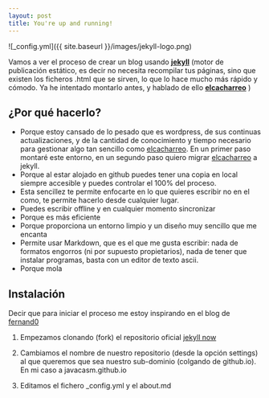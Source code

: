 ```yaml
---
layout: post
title: You're up and running!
---
```


![_config.yml]({{ site.baseurl }}/images/jekyll-logo.png)


Vamos a ver el proceso de crear un blog usando **[jekyll](http://jekyllrb.com/)**  (motor de publicación estático, es decir no necesita recompilar tus páginas, sino que existen los ficheros .html que se sirven, lo que lo hace mucho más rápido y cómodo. Ya he intentado montarlo antes, y hablado de ello **[elcacharreo](http://blog.elcacharreo.com/tag/jekyll/)** )

## ¿Por qué hacerlo?

* Porque estoy cansado de lo pesado que es wordpress, de sus continuas actualizaciones, y de la cantidad de conocimiento y tiempo necesario para gestionar algo tan sencillo como [elcacharreo](http://elcacharreo.com). En un primer paso montaré este entorno, en un segundo paso quiero migrar [elcacharreo](http://blog.elcacharreo.com) a jekyll.
* Porque al estar alojado en github puedes tener una copia en local siempre accesible y puedes controlar el 100% del proceso.
* Esta sencillez te permite enfocarte en lo que quieres escribir no en el como, te permite hacerlo desde cualquier lugar.
* Puedes escribir offline y en cualquier momento sincronizar
* Porque es más eficiente
* Porque proporciona un entorno limpio y un diseño muy sencillo que me encanta
* Permite usar Markdown, que es el que me gusta escribir: nada de formatos engorros (ni por supuesto propietarios), nada de tener que instalar programas, basta con un editor de texto ascii.
* Porque mola

## Instalación

Decir que para iniciar el proceso me estoy inspirando en el blog de [fernand0](fernand0.github.io)

1. Empezamos clonando (fork) el repositorio oficial [jekyll now](https://github.com/barryclark/jekyll-now)

2. Cambiamos el nombre de nuestro repositorio (desde la opción settings) al que queremos que sea nuestro sub-dominio (colgando de github.io). En mi caso a javacasm.github.io  

3. Editamos el fichero _config.yml y el about.md
